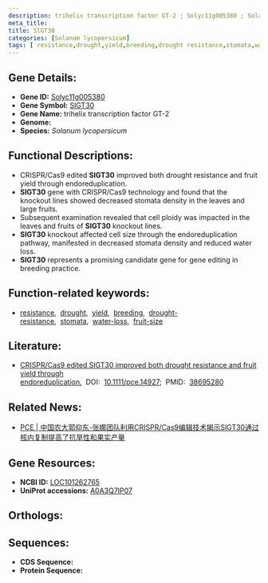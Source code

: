 ```yaml
---
description: trihelix transcription factor GT-2 ; Solyc11g005380 ; Solanum lycopersicum
meta_title:
title: SlGT30
categories: [Solanum lycopersicum]
tags: [ resistance,drought,yield,breeding,drought resistance,stomata,water loss,fruit size ]
---
```


## Gene Details:
- **Gene ID:** [Solyc11g005380]()
- **Gene Symbol:** <u>SlGT30</u>
- **Gene Name:** trihelix transcription factor GT-2
- **Genome:** 
- **Species:** *Solanum lycopersicum*

## Functional Descriptions:
   - CRISPR/Cas9 edited **SlGT30** improved both drought resistance and fruit yield through endoreduplication.
   - **SlGT30** gene with CRISPR/Cas9 technology and found that the knockout lines showed decreased stomata density in the leaves and large fruits.
   - Subsequent examination revealed that cell ploidy was impacted in the leaves and fruits of **SlGT30** knockout lines.
   - **SlGT30** knockout affected cell size through the endoreduplication pathway, manifested in decreased stomata density and reduced water loss.
   - **SlGT30** represents a promising candidate gene for gene editing in breeding practice.

## Function-related keywords:
   - [resistance](/tags/resistance/),&nbsp;&nbsp;[drought](/tags/drought/),&nbsp;&nbsp;[yield](/tags/yield/),&nbsp;&nbsp;[breeding](/tags/breeding/),&nbsp;&nbsp;[drought-resistance](/tags/drought-resistance/),&nbsp;&nbsp;[stomata](/tags/stomata/),&nbsp;&nbsp;[water-loss](/tags/water-loss/),&nbsp;&nbsp;[fruit-size](/tags/fruit-size/)

## Literature:
   - [CRISPR/Cas9 edited SlGT30 improved both drought resistance and fruit yield through endoreduplication.](https://www.doi.org/10.1111/pce.14927)&nbsp;&nbsp;DOI:&nbsp;&nbsp;[10.1111/pce.14927](https://www.doi.org/10.1111/pce.14927);&nbsp;&nbsp;PMID:&nbsp;&nbsp;[38695280](https://pubmed.ncbi.nlm.nih.gov/38695280/)

## Related News:
   - [PCE | 中国农大郭仰东-张娜团队利用CRISPR/Cas9编辑技术揭示SlGT30通过核内复制提高了抗旱性和果实产量](https://mp.weixin.qq.com/s?__biz=Mzg3MDEwNDEyMg==&mid=2247567402&idx=3&sn=65f47e1241b7e7829e1a6a1cd10fe829&chksm=cf87544631afaa372825eed1ea083201c9e394a8193e15c113525c2a0008297e040d0cc6005c&scene=27#wechat_redirect)

## Gene Resources:
- **NCBI ID:**  [LOC101262765](https://www.ncbi.nlm.nih.gov/search/all/?term=LOC101262765)
- **UniProt accessions:**  [A0A3Q7IP07](https://www.uniprot.org/uniprotkb/A0A3Q7IP07/entry)

## Orthologs:

## Sequences:
- **CDS Sequence:**
- **Protein Sequence:**

